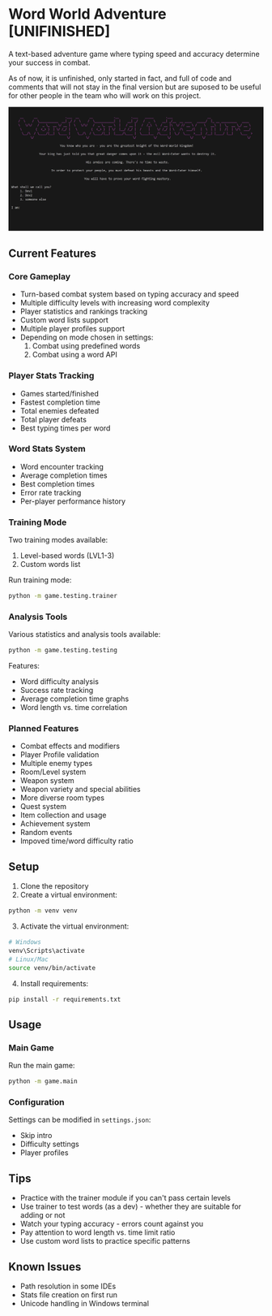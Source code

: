 # Word World Adventure [UNIFINISHED]

A text-based adventure game where typing speed and accuracy determine your success in combat.

As of now, it is unfinished, only started in fact, and full of code and comments that will not stay in the final version but are suposed to be useful for other people in the team who will work on this project.

![intro display](intro.jpg)

## Current Features

### Core Gameplay
- Turn-based combat system based on typing accuracy and speed
- Multiple difficulty levels with increasing word complexity
- Player statistics and rankings tracking
- Custom word lists support
- Multiple player profiles support
- Depending on mode chosen in settings:
    1. Combat using predefined words  
    2. Combat using a word API  

### Player Stats Tracking
- Games started/finished
- Fastest completion time
- Total enemies defeated
- Total player defeats
- Best typing times per word

### Word Stats System
- Word encounter tracking
- Average completion times
- Best completion times
- Error rate tracking
- Per-player performance history

### Training Mode
Two training modes available:
1. Level-based words (LVL1-3)
2. Custom words list

Run training mode:
```bash
python -m game.testing.trainer
```

### Analysis Tools
Various statistics and analysis tools available:
```bash
python -m game.testing.testing
```
Features:
- Word difficulty analysis
- Success rate tracking
- Average completion time graphs
- Word length vs. time correlation


### Planned Features
- Combat effects and modifiers
- Player Profile validation
- Multiple enemy types
- Room/Level system
- Weapon system
- Weapon variety and special abilities
- More diverse room types
- Quest system
- Item collection and usage
- Achievement system
- Random events
- Impoved time/word difficulty ratio

## Setup

1. Clone the repository
2. Create a virtual environment:
```bash
python -m venv venv
```
3. Activate the virtual environment:
```bash
# Windows
venv\Scripts\activate
# Linux/Mac
source venv/bin/activate
```
4. Install requirements:
```bash
pip install -r requirements.txt
```

## Usage

### Main Game
Run the main game:
```bash
python -m game.main
```

### Configuration
Settings can be modified in `settings.json`:
- Skip intro
- Difficulty settings
- Player profiles

## Tips
- Practice with the trainer module if you can't pass certain levels
- Use trainer to test words (as a dev) - whether they are suitable for adding or not
- Watch your typing accuracy - errors count against you
- Pay attention to word length vs. time limit ratio
- Use custom word lists to practice specific patterns

## Known Issues
- Path resolution in some IDEs
- Stats file creation on first run
- Unicode handling in Windows terminal